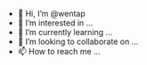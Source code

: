 - 👋 Hi, I’m @wentap
- 👀 I’m interested in ...
- 🌱 I’m currently learning ...
- 💞️ I’m looking to collaborate on ...
- 📫 How to reach me ...

<!---
wentap/wentap is a ✨ special ✨ repository because its `README.md` (this file) appears on your GitHub profile.
You can click the Preview link to take a look at your changes.
--->
